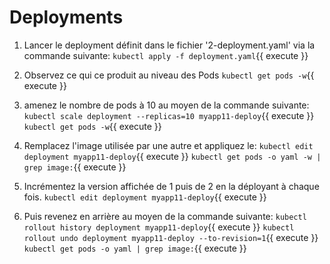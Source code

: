 # Deployments

1) Lancer le deployment définit dans le fichier '2-deployment.yaml' via la commande suivante:
    `kubectl apply -f deployment.yaml`{{ execute }}

2) Observez ce qui ce produit au niveau des Pods
    `kubectl get pods -w`{{ execute }}

3) amenez le nombre de pods à 10 au moyen de la commande suivante:
    `kubectl scale deployment --replicas=10 myapp11-deploy`{{ execute }}
    `kubectl get pods -w`{{ execute }}

4) Remplacez l'image utilisée par une autre et appliquez le:
    `kubectl edit deployment myapp11-deploy`{{ execute }}
    `kubectl get pods -o yaml -w | grep image:`{{ execute }}

5) Incrémentez la version affichée de 1 puis de 2 en la déployant à chaque fois.
    `kubectl edit deployment myapp11-deploy`{{ execute }}

6) Puis revenez en arrière au moyen de la commande suivante:
    `kubectl rollout history deployment myapp11-deploy`{{ execute }}
    `kubectl rollout undo deployment myapp11-deploy --to-revision=1`{{ execute }}
    `kubectl get pods -o yaml | grep image:`{{ execute }}

